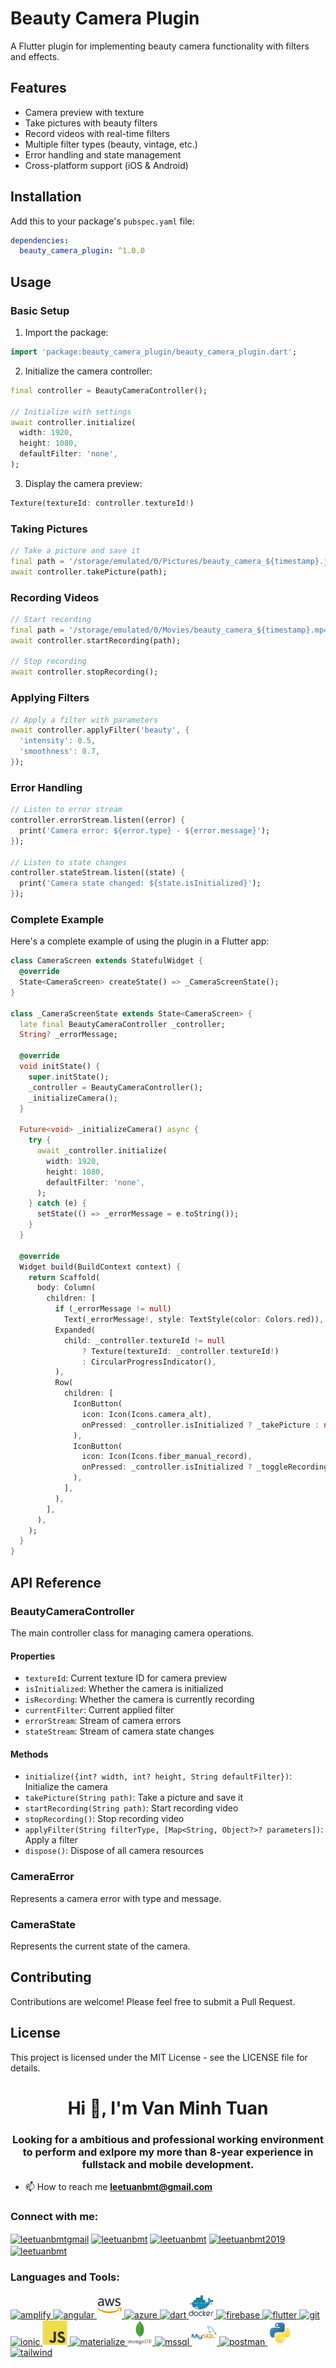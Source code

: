 # Beauty Camera Plugin

A Flutter plugin for implementing beauty camera functionality with filters and effects.

## Features

- Camera preview with texture
- Take pictures with beauty filters
- Record videos with real-time filters
- Multiple filter types (beauty, vintage, etc.)
- Error handling and state management
- Cross-platform support (iOS & Android)

## Installation

Add this to your package's `pubspec.yaml` file:

```yaml
dependencies:
  beauty_camera_plugin: ^1.0.0
```

## Usage

### Basic Setup

1. Import the package:

```dart
import 'package:beauty_camera_plugin/beauty_camera_plugin.dart';
```

2. Initialize the camera controller:

```dart
final controller = BeautyCameraController();

// Initialize with settings
await controller.initialize(
  width: 1920,
  height: 1080,
  defaultFilter: 'none',
);
```

3. Display the camera preview:

```dart
Texture(textureId: controller.textureId!)
```

### Taking Pictures

```dart
// Take a picture and save it
final path = '/storage/emulated/0/Pictures/beauty_camera_${timestamp}.jpg';
await controller.takePicture(path);
```

### Recording Videos

```dart
// Start recording
final path = '/storage/emulated/0/Movies/beauty_camera_${timestamp}.mp4';
await controller.startRecording(path);

// Stop recording
await controller.stopRecording();
```

### Applying Filters

```dart
// Apply a filter with parameters
await controller.applyFilter('beauty', {
  'intensity': 0.5,
  'smoothness': 0.7,
});
```

### Error Handling

```dart
// Listen to error stream
controller.errorStream.listen((error) {
  print('Camera error: ${error.type} - ${error.message}');
});

// Listen to state changes
controller.stateStream.listen((state) {
  print('Camera state changed: ${state.isInitialized}');
});
```

### Complete Example

Here's a complete example of using the plugin in a Flutter app:

```dart
class CameraScreen extends StatefulWidget {
  @override
  State<CameraScreen> createState() => _CameraScreenState();
}

class _CameraScreenState extends State<CameraScreen> {
  late final BeautyCameraController _controller;
  String? _errorMessage;

  @override
  void initState() {
    super.initState();
    _controller = BeautyCameraController();
    _initializeCamera();
  }

  Future<void> _initializeCamera() async {
    try {
      await _controller.initialize(
        width: 1920,
        height: 1080,
        defaultFilter: 'none',
      );
    } catch (e) {
      setState(() => _errorMessage = e.toString());
    }
  }

  @override
  Widget build(BuildContext context) {
    return Scaffold(
      body: Column(
        children: [
          if (_errorMessage != null)
            Text(_errorMessage!, style: TextStyle(color: Colors.red)),
          Expanded(
            child: _controller.textureId != null
                ? Texture(textureId: _controller.textureId!)
                : CircularProgressIndicator(),
          ),
          Row(
            children: [
              IconButton(
                icon: Icon(Icons.camera_alt),
                onPressed: _controller.isInitialized ? _takePicture : null,
              ),
              IconButton(
                icon: Icon(Icons.fiber_manual_record),
                onPressed: _controller.isInitialized ? _toggleRecording : null,
              ),
            ],
          ),
        ],
      ),
    );
  }
}
```

## API Reference

### BeautyCameraController

The main controller class for managing camera operations.

#### Properties

- `textureId`: Current texture ID for camera preview
- `isInitialized`: Whether the camera is initialized
- `isRecording`: Whether the camera is currently recording
- `currentFilter`: Current applied filter
- `errorStream`: Stream of camera errors
- `stateStream`: Stream of camera state changes

#### Methods

- `initialize({int? width, int? height, String defaultFilter})`: Initialize the camera
- `takePicture(String path)`: Take a picture and save it
- `startRecording(String path)`: Start recording video
- `stopRecording()`: Stop recording video
- `applyFilter(String filterType, [Map<String, Object?>? parameters])`: Apply a filter
- `dispose()`: Dispose of all camera resources

### CameraError

Represents a camera error with type and message.

### CameraState

Represents the current state of the camera.

## Contributing

Contributions are welcome! Please feel free to submit a Pull Request.

## License

This project is licensed under the MIT License - see the LICENSE file for details.

<h1 align="center">Hi 👋, I'm Van Minh Tuan</h1>
<h3 align="center">Looking for a ambitious and professional working environment to perform and exlpore my more than 8-year experience in fullstack and mobile development.</h3>

- 📫 How to reach me **leetuanbmt@gmail.com**

<h3 align="left">Connect with me:</h3>
<p align="left">
<a href="https://twitter.com/leetuanbmtgmail" target="blank"><img align="center" src="https://raw.githubusercontent.com/rahuldkjain/github-profile-readme-generator/master/src/images/icons/Social/twitter.svg" alt="leetuanbmtgmail" height="30" width="40" /></a>
<a href="https://linkedin.com/in/leetuanbmt" target="blank"><img align="center" src="https://raw.githubusercontent.com/rahuldkjain/github-profile-readme-generator/master/src/images/icons/Social/linked-in-alt.svg" alt="leetuanbmt" height="30" width="40" /></a>
<a href="https://fb.com/leetuanbmt" target="blank"><img align="center" src="https://raw.githubusercontent.com/rahuldkjain/github-profile-readme-generator/master/src/images/icons/Social/facebook.svg" alt="leetuanbmt" height="30" width="40" /></a>
<a href="https://instagram.com/leetuanbmt2019" target="blank"><img align="center" src="https://raw.githubusercontent.com/rahuldkjain/github-profile-readme-generator/master/src/images/icons/Social/instagram.svg" alt="leetuanbmt2019" height="30" width="40" /></a>
<a href="https://www.hackerrank.com/leetuanbmt" target="blank"><img align="center" src="https://raw.githubusercontent.com/rahuldkjain/github-profile-readme-generator/master/src/images/icons/Social/hackerrank.svg" alt="leetuanbmt" height="30" width="40" /></a>
</p>

<h3 align="left">Languages and Tools:</h3>
<p align="left"> <a href="https://aws.amazon.com/amplify/" target="_blank" rel="noreferrer"> <img src="https://docs.amplify.aws/assets/logo-dark.svg" alt="amplify" width="40" height="40"/> </a> <a href="https://angular.io" target="_blank" rel="noreferrer"> <img src="https://angular.io/assets/images/logos/angular/angular.svg" alt="angular" width="40" height="40"/> </a> <a href="https://aws.amazon.com" target="_blank" rel="noreferrer"> <img src="https://raw.githubusercontent.com/devicons/devicon/master/icons/amazonwebservices/amazonwebservices-original-wordmark.svg" alt="aws" width="40" height="40"/> </a> <a href="https://azure.microsoft.com/en-in/" target="_blank" rel="noreferrer"> <img src="https://www.vectorlogo.zone/logos/microsoft_azure/microsoft_azure-icon.svg" alt="azure" width="40" height="40"/> </a> <a href="https://dart.dev" target="_blank" rel="noreferrer"> <img src="https://www.vectorlogo.zone/logos/dartlang/dartlang-icon.svg" alt="dart" width="40" height="40"/> </a> <a href="https://www.docker.com/" target="_blank" rel="noreferrer"> <img src="https://raw.githubusercontent.com/devicons/devicon/master/icons/docker/docker-original-wordmark.svg" alt="docker" width="40" height="40"/> </a> <a href="https://firebase.google.com/" target="_blank" rel="noreferrer"> <img src="https://www.vectorlogo.zone/logos/firebase/firebase-icon.svg" alt="firebase" width="40" height="40"/> </a> <a href="https://flutter.dev" target="_blank" rel="noreferrer"> <img src="https://www.vectorlogo.zone/logos/flutterio/flutterio-icon.svg" alt="flutter" width="40" height="40"/> </a> <a href="https://git-scm.com/" target="_blank" rel="noreferrer"> <img src="https://www.vectorlogo.zone/logos/git-scm/git-scm-icon.svg" alt="git" width="40" height="40"/> </a> <a href="https://ionicframework.com" target="_blank" rel="noreferrer"> <img src="https://upload.wikimedia.org/wikipedia/commons/d/d1/Ionic_Logo.svg" alt="ionic" width="40" height="40"/> </a> <a href="https://developer.mozilla.org/en-US/docs/Web/JavaScript" target="_blank" rel="noreferrer"> <img src="https://raw.githubusercontent.com/devicons/devicon/master/icons/javascript/javascript-original.svg" alt="javascript" width="40" height="40"/> </a> <a href="https://materializecss.com/" target="_blank" rel="noreferrer"> <img src="https://raw.githubusercontent.com/prplx/svg-logos/5585531d45d294869c4eaab4d7cf2e9c167710a9/svg/materialize.svg" alt="materialize" width="40" height="40"/> </a> <a href="https://www.mongodb.com/" target="_blank" rel="noreferrer"> <img src="https://raw.githubusercontent.com/devicons/devicon/master/icons/mongodb/mongodb-original-wordmark.svg" alt="mongodb" width="40" height="40"/> </a> <a href="https://www.microsoft.com/en-us/sql-server" target="_blank" rel="noreferrer"> <img src="https://www.svgrepo.com/show/303229/microsoft-sql-server-logo.svg" alt="mssql" width="40" height="40"/> </a> <a href="https://www.mysql.com/" target="_blank" rel="noreferrer"> <img src="https://raw.githubusercontent.com/devicons/devicon/master/icons/mysql/mysql-original-wordmark.svg" alt="mysql" width="40" height="40"/> </a> <a href="https://postman.com" target="_blank" rel="noreferrer"> <img src="https://www.vectorlogo.zone/logos/getpostman/getpostman-icon.svg" alt="postman" width="40" height="40"/> </a> <a href="https://www.python.org" target="_blank" rel="noreferrer"> <img src="https://raw.githubusercontent.com/devicons/devicon/master/icons/python/python-original.svg" alt="python" width="40" height="40"/> </a> <a href="https://tailwindcss.com/" target="_blank" rel="noreferrer"> <img src="https://www.vectorlogo.zone/logos/tailwindcss/tailwindcss-icon.svg" alt="tailwind" width="40" height="40"/> </a> </p>
